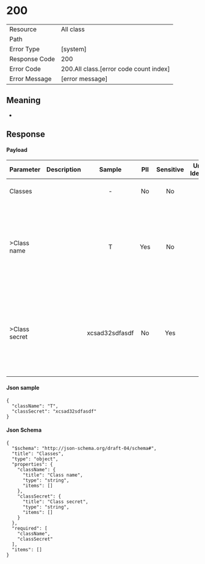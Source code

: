 # 200

|                                       |                                                 |
| ------------------------------------- | ----------------------------------------------- |
| Resource                              | All class                                         |
| Path                                  |                                            |
| Error Type                            | [system]                                       |
| Response Code                         | 200                                              |
| Error Code                            | 200.All class.[error code count index]                                     |
| Error Message                         | [error message] |

## Meaning
-

## Response


#### Payload 



| Parameter | Description | Sample | PII | Sensitive | Unique Identifier | Mandatory | Default | Details |
| :----- | :-----: | :-----: | :-----: | :-----: | :-----: | :-----: | :-----: | :----- |
| Classes |  |  -  | No | No | No | No |  -  | Data Type : object<br>  |
| >Class name |  | T | Yes | No | No | No |  -  | Data Type : string<br> Min. length :  - <br> Max. length : No<br> Regex :  - <br>  |
| >Class secret |  | xcsad32sdfasdf | No | Yes | No | No |  -  | Data Type : string<br> Min. length :  - <br> Max. length : No<br> Regex :  - <br>  |



#### Json sample
```
{
  "className": "T",
  "classSecret": "xcsad32sdfasdf"
}
```


#### Json Schema
```
{
  "$schema": "http://json-schema.org/draft-04/schema#",
  "title": "Classes",
  "type": "object",
  "properties": {
    "className": {
      "title": "Class name",
      "type": "string",
      "items": []
    },
    "classSecret": {
      "title": "Class secret",
      "type": "string",
      "items": []
    }
  },
  "required": [
    "className",
    "classSecret"
  ],
  "items": []
}
```

